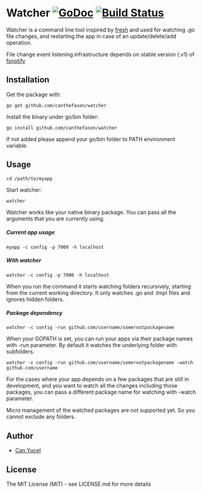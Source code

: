 Watcher [![GoDoc](https://godoc.org/github.com/canthefason/watcher?status.svg)](https://godoc.org/github.com/canthefason/watcher) [![Build Status](https://travis-ci.org/canthefason/watcher.svg?branch=master)](https://travis-ci.org/canthefason/watcher)
=======

Watcher is a command line tool inspired by [fresh](https://github.com/pilu/fresh) and used for watching .go file changes, and restarting the app in case of an update/delete/add operation.

File change event listening infrastructure depends on stable version (.v1) of [fsnotify](https://github.com/go-fsnotify/fsnotify)

## Installation

  Get the package with:

  `go get github.com/canthefason/watcher`

  Install the binary under go/bin folder:

  `go install github.com/canthefason/watcher`

  If not added please append your go/bin folder to PATH environment variable.

## Usage

  `cd /path/to/myapp`

Start watcher:

  `watcher`

Watcher works like your native binary package. You can pass all the arguments that you are currently using.

##### Current app usage
  `myapp -c config -p 7000 -h localhost`

##### With watcher
  `watcher -c config -p 7000 -h localhost`

When you run the command it starts watching folders recursively, starting from the current working directory. It only watches .go and .tmpl files and ignores hidden folders.

##### Package dependency
  `watcher -c config -run github.com/username/somerootpackagename`

When your GOPATH is set, you can run your apps via their package names with -run parameter. By default it watches the underlying folder with subfolders.

  `watcher -c config -run github.com/username/somerootpackagename -watch github.com/username`

For the cases where your app depends on a few packages that are still in development, and you want to watch all the changes including those packages, you can pass a different package name for watching with -watch parameter.

Micro management of the watched packages are not supported yet. So you cannot exclude any folders.

## Author

* [Can Yucel](http://canthefason.com)

## License

The MIT License (MIT) - see LICENSE.md for more details


